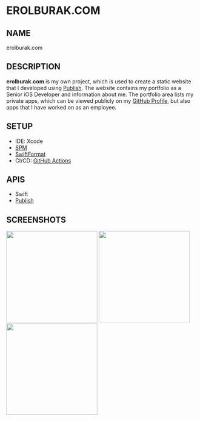 # EROLBURAK.COM

## NAME
erolburak.com

## DESCRIPTION
**erolburak.com** is my own project, which is used to create a static website that I developed using [Publish](https://github.com/JohnSundell/Publish). The website contains my portfolio as a Senior iOS Developer and information about me. The portfolio area lists my private apps, which can be viewed publicly on my [GitHub Profile](https://github.com/erolburak), but also apps that I have worked on as an employee.

## SETUP
- IDE: Xcode
- [SPM](https://github.com/swiftlang/swift-package-manager)
- [SwiftFormat](https://github.com/nicklockwood/SwiftFormat)
- CI/CD: [GitHub Actions](https://docs.github.com/en/actions)

## APIS
- Swift
- [Publish](https://github.com/JohnSundell/Publish)

## SCREENSHOTS
<picture>
  <source media="(prefers-color-scheme: dark)" srcset="https://github.com/user-attachments/assets/c576eecf-4659-47a9-ab89-2b67acdf8c3f">
  <img width="240" src="https://github.com/user-attachments/assets/1274ea93-1d23-4a89-bf4a-1f6b655bf5f6">
</picture>
<picture>
  <source media="(prefers-color-scheme: dark)" srcset="https://github.com/user-attachments/assets/8f255178-be77-48eb-ab6d-f5cd25727677">
  <img width="240" src="https://github.com/user-attachments/assets/021cc35b-0331-4cca-b2b2-2ee8d9c8fe78">
</picture>
<picture>
  <source media="(prefers-color-scheme: dark)" srcset="https://github.com/user-attachments/assets/91a33e81-f003-4cae-ae3d-6f62efe61ff5">
  <img width="240" src="https://github.com/user-attachments/assets/b4c7faff-0494-40b7-9966-99aecfa36006">
</picture>
